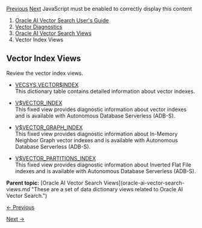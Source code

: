 [Previous](vvector_memory_pool.md) [Next](vecsys-vectorindex.md)
JavaScript must be enabled to correctly display this content

  1. [Oracle AI Vector Search User's Guide](index.md)
  2. [Vector Diagnostics](vector-diagnostics-node.md)
  3. [Oracle AI Vector Search Views](oracle-ai-vector-search-views.md)
  4. Vector Index Views

## Vector Index Views

Review the vector index views.

  * [VECSYS.VECTOR$INDEX](vecsys-vectorindex.md)  
This dictionary table contains detailed information about vector indexes.

  * [V$VECTOR_INDEX](vvector_index.md)  
This fixed view provides diagnostic information about vector indexes and is
available with Autonomous Database Serverless (ADB-S).

  * [V$VECTOR_GRAPH_INDEX](vvector_graph_index.md)  
This fixed view provides diagnostic information about In-Memory Neighbor Graph
vector indexes and is available with Autonomous Database Serverless (ADB-S).

  * [V$VECTOR_PARTITIONS_INDEX](vvector_partitions_index.md)  
This fixed view provides diagnostic information about Inverted Flat File
indexes and is available with Autonomous Database Serverless (ADB-S).

**Parent topic:** [Oracle AI Vector Search Views](oracle-ai-vector-search-
views.md "These are a set of data dictionary views related to Oracle AI
Vector Search.")


[← Previous](vvector_memory_pool.md)

[Next →](vecsys-vectorindex.md)
